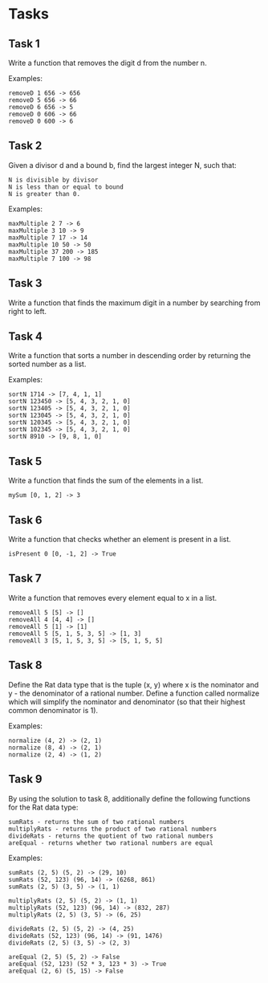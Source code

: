 # Tasks

## Task 1
Write a function that removes the digit d from the number n.

Examples:

    removeD 1 656 -> 656
    removeD 5 656 -> 66
    removeD 6 656 -> 5
    removeD 0 606 -> 66
    removeD 0 600 -> 6

## Task 2
Given a divisor d and a bound b, find the largest integer N, such that:

    N is divisible by divisor
    N is less than or equal to bound
    N is greater than 0.

Examples:

    maxMultiple 2 7 -> 6
    maxMultiple 3 10 -> 9
    maxMultiple 7 17 -> 14
    maxMultiple 10 50 -> 50
    maxMultiple 37 200 -> 185
    maxMultiple 7 100 -> 98

## Task 3
Write a function that finds the maximum digit in a number by searching from right to left.

## Task 4
Write a function that sorts a number in descending order by returning the sorted number as a list.

Examples:

    sortN 1714 -> [7, 4, 1, 1]
    sortN 123450 -> [5, 4, 3, 2, 1, 0]
    sortN 123405 -> [5, 4, 3, 2, 1, 0]
    sortN 123045 -> [5, 4, 3, 2, 1, 0]
    sortN 120345 -> [5, 4, 3, 2, 1, 0]
    sortN 102345 -> [5, 4, 3, 2, 1, 0]
    sortN 8910 -> [9, 8, 1, 0]

## Task 5
Write a function that finds the sum of the elements in a list.

    mySum [0, 1, 2] -> 3

## Task 6
Write a function that checks whether an element is present in a list.

    isPresent 0 [0, -1, 2] -> True

## Task 7
Write a function that removes every element equal to x in a list.

    removeAll 5 [5] -> []
    removeAll 4 [4, 4] -> []
    removeAll 5 [1] -> [1]
    removeAll 5 [5, 1, 5, 3, 5] -> [1, 3]
    removeAll 3 [5, 1, 5, 3, 5] -> [5, 1, 5, 5]

## Task 8
Define the Rat data type that is the tuple (x, y) where x is the nominator and y - the denominator of a rational number. Define a function called normalize which will simplify the nominator and denominator (so that their highest common denominator is 1).

Examples:

    normalize (4, 2) -> (2, 1)
    normalize (8, 4) -> (2, 1)
    normalize (2, 4) -> (1, 2)

## Task 9
By using the solution to task 8, additionally define the following functions for the Rat data type:

    sumRats - returns the sum of two rational numbers
    multiplyRats - returns the product of two rational numbers
    divideRats - returns the quotient of two rational numbers
    areEqual - returns whether two rational numbers are equal


Examples:

    sumRats (2, 5) (5, 2) -> (29, 10)
    sumRats (52, 123) (96, 14) -> (6268, 861)
    sumRats (2, 5) (3, 5) -> (1, 1)

    multiplyRats (2, 5) (5, 2) -> (1, 1)
    multiplyRats (52, 123) (96, 14) -> (832, 287)
    multiplyRats (2, 5) (3, 5) -> (6, 25)

    divideRats (2, 5) (5, 2) -> (4, 25)
    divideRats (52, 123) (96, 14) -> (91, 1476)
    divideRats (2, 5) (3, 5) -> (2, 3)
    
    areEqual (2, 5) (5, 2) -> False
    areEqual (52, 123) (52 * 3, 123 * 3) -> True
    areEqual (2, 6) (5, 15) -> False
